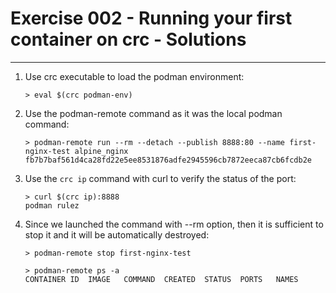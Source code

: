 # Exercise 002 - Running your first container on crc - Solutions

---

1. Use crc executable to load the podman environment:

   ```console
   > eval $(crc podman-env)
   ```

2. Use the podman-remote command as it was the local podman command:

   ```console
   > podman-remote run --rm --detach --publish 8888:80 --name first-nginx-test alpine_nginx
   fb7b7baf561d4ca28fd22e5ee8531876adfe2945596cb7872eeca87cb6fcdb2e
   ```

3. Use the ```crc ip``` command with curl to verify the status of the port:

   ```console
   > curl $(crc ip):8888
   podman rulez
   ```

4. Since we launched the command with --rm option, then it is sufficient to
   stop it and it will be automatically destroyed:

   ```console
   > podman-remote stop first-nginx-test

   > podman-remote ps -a
   CONTAINER ID  IMAGE   COMMAND  CREATED  STATUS  PORTS   NAMES
   ```
